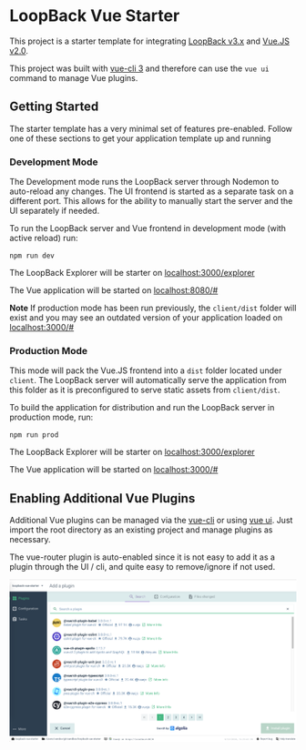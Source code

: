 # LoopBack Vue Starter
This project is a starter template for integrating [LoopBack v3.x](http://loopback.io/doc/en/lb3/) and [Vue.JS v2.0](https://vuejs.org/).

This project was built with [vue-cli 3](https://cli.vuejs.org/) and therefore can use the `vue ui` command to manage Vue plugins.


## Getting Started
The starter template has a very minimal set of features pre-enabled. Follow one of these sections to get your application template up and running

### Development Mode
The Development mode runs the LoopBack server through Nodemon to auto-reload any changes. The UI frontend is started as a separate task on a different port. This allows for the ability to manually start the server and the UI separately if needed. 

To run the LoopBack server and Vue frontend in development mode (with active reload) run:
```
npm run dev
```

The LoopBack Explorer will be starter on [localhost:3000/explorer](http://localhost:3000/explorer/)

The Vue application will be started on [localhost:8080/#](http://localhost:8080/#/)

**Note** If production mode has been run previously, the `client/dist` folder will exist and you may see an outdated version of your application loaded on [localhost:3000/#](http://localhost:3000/)

### Production Mode
This mode will pack the Vue.JS frontend into a `dist` folder located under `client`. The LoopBack server will automatically serve the application from this folder as it is preconfigured to serve static assets from `client/dist`.

To build the application for distribution and run the LoopBack server in production mode, run: 
```
npm run prod
```

The LoopBack Explorer will be starter on [localhost:3000/explorer](http://localhost:3000/explorer/)

The Vue application will be started on [localhost:3000/#](http://localhost:3000/#/)


## Enabling Additional Vue Plugins
Additional Vue plugins can be managed via the [vue-cli](https://cli.vuejs.org/) or using [vue ui](https://cli.vuejs.org/guide/creating-a-project.html#using-the-gui). Just import the root directory as an existing project and manage plugins as necessary.

The vue-router plugin is auto-enabled since it is not easy to add it as a plugin through the UI / cli, and quite easy to remove/ignore if not used. 

![Vue Plugins](client/public/vue_plugins.png)